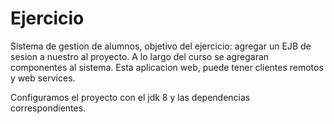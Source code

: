 # Ejercicio

Sistema de gestion de alumnos, objetivo del ejercicio: agregar un EJB de sesion a nuestro
al proyecto. A lo largo del curso se agregaran componentes al sistema. Esta aplicacion web,
puede tener clientes remotos y web services.

Configuramos el proyecto con el jdk 8 y las dependencias correspondientes.
